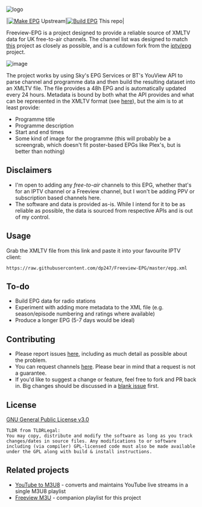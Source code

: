 ![logo](https://user-images.githubusercontent.com/9065463/232618260-d9017259-1786-4d85-807f-63752143d403.png)

|[![Make EPG](https://github.com/dp247/Freeview-EPG/actions/workflows/actions.yml/badge.svg?branch=master)](https://github.com/dp247/Freeview-EPG/actions/workflows/actions.yml) Upstream|[![Build EPG](https://github.com/ExperiencersInternational/Freeview-EPG/actions/workflows/actions.yml/badge.svg)](https://github.com/ExperiencersInternational/Freeview-EPG/actions/workflows/actions.yml) This repo|

Freeview-EPG is a project designed to provide a reliable source of XMLTV data for UK free-to-air channels. The channel list was designed to match [this](https://github.com/ExperiencersInternational/tvsetup) project as closely as possible, and is a cutdown fork from the [iptv/epg](https://github.com/iptv-org/epg) project. 

![image](https://user-images.githubusercontent.com/9065463/232475526-1ea36b57-df01-4a95-afe2-dfbd3116052f.png)

The project works by using Sky's EPG Services or BT's YouView API to parse channel and programme data and then build the resulting dataset into an XMLTV file. The file provides a 48h EPG and is automatically updated every 24 hours. Metadata is bound by both what the API provides and what can be represented in the XMLTV format (see [here](https://github.com/XMLTV/xmltv/blob/master/xmltv.dtd)), but the aim is to at least provide:

- Programme title
- Programme description
- Start and end times
- Some kind of image for the programme (this will probably be a screengrab, which doesn't fit poster-based EPGs like Plex's, but is better than nothing)

## Disclaimers
- I'm open to adding any *free-to-air* channels to this EPG, whether that's for an IPTV channel or a Freeview channel, but I won't be adding PPV or subscription based channels here.
- The software and data is provided as-is. While I intend for it to be as reliable as possible, the data is sourced from respective APIs and is out of my control.


## Usage
Grab the XMLTV file from this link and paste it into your favourite IPTV client:
```
https://raw.githubusercontent.com/dp247/Freeview-EPG/master/epg.xml
```

## To-do
- Build EPG data for radio stations
- Experiment with adding more metadata to the XML file (e.g. season/episode numbering and ratings where available)
- Produce a longer EPG (5-7 days would be ideal)

## Contributing
- Please report issues [here](https://github.com/dp247/Freeview-EPG/issues/new?assignees=&labels=bug&template=issue-report.md&title=%5BIssue%5D), including as much detail as possible about the problem.
- You can request channels [here](https://github.com/dp247/Freeview-EPG/issues/new?assignees=&labels=channel&template=channel-request.md&title=%5BChannel+request%5D). Please bear in mind that a request is not a guarantee.
- If you'd like to suggest a change or feature, feel free to fork and PR back in. Big changes should be discussed in a [blank issue](https://github.com/dp247/Freeview-EPG/issues/new) first.

## License
[GNU General Public License v3.0](https://github.com/dp247/Freeview-EPG/blob/master/LICENSE)
```text
TLDR from TLDRLegal:
You may copy, distribute and modify the software as long as you track changes/dates in source files. Any modifications to or software including (via compiler) GPL-licensed code must also be made available under the GPL along with build & install instructions.
```

## Related projects
- [YouTube to M3U8](https://github.com/dp247/YouTubeToM3U8) - converts and maintains YouTube live streams in a single M3U8 playlist
- [Freeview M3U](https://github.com/ExperiencersInternational/tvsetup) - companion playlist for this project

